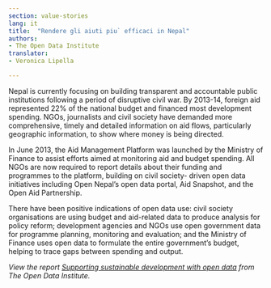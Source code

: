 ```yaml
---
section: value-stories
lang: it
title:  "Rendere gli aiuti piu` efficaci in Nepal"
authors:
- The Open Data Institute
translator:
- Veronica Lipella

---
```


Nepal is currently focusing on building transparent and accountable public institutions following a period of disruptive civil war. By 2013-14, foreign aid represented 22% of the national budget and financed most development spending. NGOs, journalists and civil society have demanded more comprehensive, timely and detailed information on aid flows, particularly geographic information, to show where money is being directed.

In June 2013, the Aid Management Platform was launched by the Ministry of Finance to assist efforts aimed at monitoring aid and budget spending. All NGOs are now required to report details about their funding and programmes to the platform, building on civil society- driven open data initiatives including Open Nepal’s open data portal, Aid Snapshot, and the Open Aid Partnership.

There have been positive indications of open data use: civil society organisations are using budget and aid-related data to produce analysis for policy reform; development agencies and NGOs use open government data for programme planning, monitoring and evaluation; and the Ministry of Finance uses open data to formulate the entire government’s budget, helping to trace gaps between spending and output.

*View the report [Supporting sustainable development with open data](http://theodi.org/supporting-sustainable-development-with-open-data) from The Open Data Institute.*
